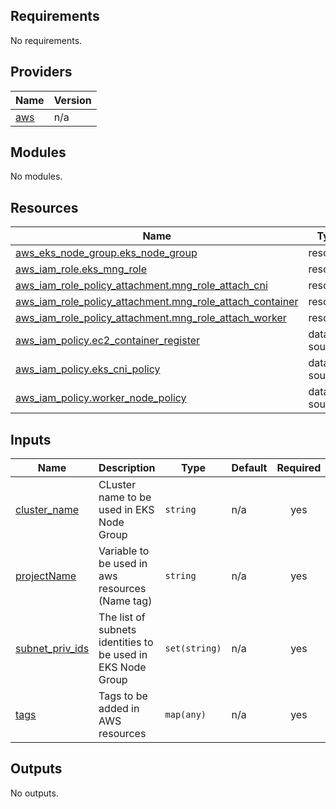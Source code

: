 <!-- BEGIN_TF_DOCS -->
## Requirements

No requirements.

## Providers

| Name | Version |
|------|---------|
| <a name="provider_aws"></a> [aws](#provider\_aws) | n/a |

## Modules

No modules.

## Resources

| Name | Type |
|------|------|
| [aws_eks_node_group.eks_node_group](https://registry.terraform.io/providers/hashicorp/aws/latest/docs/resources/eks_node_group) | resource |
| [aws_iam_role.eks_mng_role](https://registry.terraform.io/providers/hashicorp/aws/latest/docs/resources/iam_role) | resource |
| [aws_iam_role_policy_attachment.mng_role_attach_cni](https://registry.terraform.io/providers/hashicorp/aws/latest/docs/resources/iam_role_policy_attachment) | resource |
| [aws_iam_role_policy_attachment.mng_role_attach_container](https://registry.terraform.io/providers/hashicorp/aws/latest/docs/resources/iam_role_policy_attachment) | resource |
| [aws_iam_role_policy_attachment.mng_role_attach_worker](https://registry.terraform.io/providers/hashicorp/aws/latest/docs/resources/iam_role_policy_attachment) | resource |
| [aws_iam_policy.ec2_container_register](https://registry.terraform.io/providers/hashicorp/aws/latest/docs/data-sources/iam_policy) | data source |
| [aws_iam_policy.eks_cni_policy](https://registry.terraform.io/providers/hashicorp/aws/latest/docs/data-sources/iam_policy) | data source |
| [aws_iam_policy.worker_node_policy](https://registry.terraform.io/providers/hashicorp/aws/latest/docs/data-sources/iam_policy) | data source |

## Inputs

| Name | Description | Type | Default | Required |
|------|-------------|------|---------|:--------:|
| <a name="input_cluster_name"></a> [cluster\_name](#input\_cluster\_name) | CLuster name to be  used in EKS Node Group | `string` | n/a | yes |
| <a name="input_projectName"></a> [projectName](#input\_projectName) | Variable to be used in aws resources (Name tag) | `string` | n/a | yes |
| <a name="input_subnet_priv_ids"></a> [subnet\_priv\_ids](#input\_subnet\_priv\_ids) | The list of subnets identities to be used in EKS Node Group | `set(string)` | n/a | yes |
| <a name="input_tags"></a> [tags](#input\_tags) | Tags to be added in AWS resources | `map(any)` | n/a | yes |

## Outputs

No outputs.
<!-- END_TF_DOCS -->